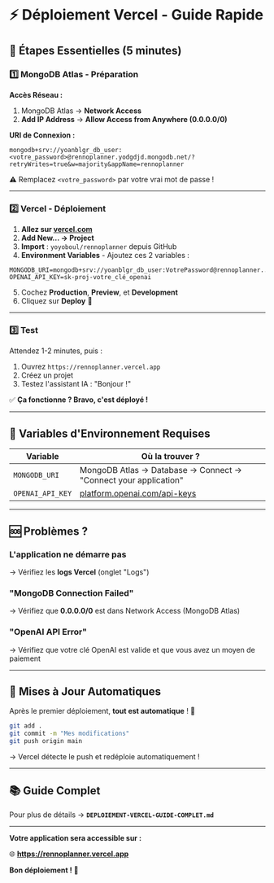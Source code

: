 # ⚡ Déploiement Vercel - Guide Rapide

## 🎯 Étapes Essentielles (5 minutes)

### 1️⃣ MongoDB Atlas - Préparation

**Accès Réseau :**
1. MongoDB Atlas → **Network Access**
2. **Add IP Address** → **Allow Access from Anywhere (0.0.0.0/0)**

**URI de Connexion :**
```
mongodb+srv://yoanblgr_db_user:<votre_password>@rennoplanner.yodgdjd.mongodb.net/?retryWrites=true&w=majority&appName=rennoplanner
```

⚠️ Remplacez `<votre_password>` par votre vrai mot de passe !

---

### 2️⃣ Vercel - Déploiement

1. **Allez sur [vercel.com](https://vercel.com)**
2. **Add New... → Project**
3. **Import** : `yoyoboul/rennoplanner` depuis GitHub
4. **Environment Variables** - Ajoutez ces 2 variables :

```env
MONGODB_URI=mongodb+srv://yoanblgr_db_user:VotrePassword@rennoplanner...
OPENAI_API_KEY=sk-proj-votre_clé_openai
```

5. Cochez **Production**, **Preview**, et **Development**
6. Cliquez sur **Deploy** 🚀

---

### 3️⃣ Test

Attendez 1-2 minutes, puis :

1. Ouvrez `https://rennoplanner.vercel.app`
2. Créez un projet
3. Testez l'assistant IA : "Bonjour !"

✅ **Ça fonctionne ? Bravo, c'est déployé !**

---

## 🔑 Variables d'Environnement Requises

| Variable | Où la trouver ? |
|----------|-----------------|
| `MONGODB_URI` | MongoDB Atlas → Database → Connect → "Connect your application" |
| `OPENAI_API_KEY` | [platform.openai.com/api-keys](https://platform.openai.com/api-keys) |

---

## 🆘 Problèmes ?

### L'application ne démarre pas

→ Vérifiez les **logs Vercel** (onglet "Logs")

### "MongoDB Connection Failed"

→ Vérifiez que **0.0.0.0/0** est dans Network Access (MongoDB Atlas)

### "OpenAI API Error"

→ Vérifiez que votre clé OpenAI est valide et que vous avez un moyen de paiement

---

## 🔄 Mises à Jour Automatiques

Après le premier déploiement, **tout est automatique** ! 🎉

```bash
git add .
git commit -m "Mes modifications"
git push origin main
```

→ Vercel détecte le push et redéploie automatiquement !

---

## 📚 Guide Complet

Pour plus de détails → **`DEPLOIEMENT-VERCEL-GUIDE-COMPLET.md`**

---

**Votre application sera accessible sur :**

🌐 **https://rennoplanner.vercel.app**

**Bon déploiement ! 🚀**


